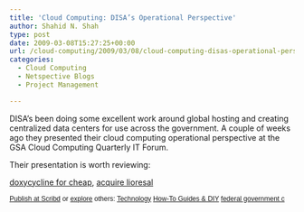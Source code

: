 ```yaml
---
title: 'Cloud Computing: DISA’s Operational Perspective'
author: Shahid N. Shah
type: post
date: 2009-03-08T15:27:25+00:00
url: /cloud-computing/2009/03/08/cloud-computing-disas-operational-perspective/
categories:
  - Cloud Computing
  - Netspective Blogs
  - Project Management

---
```

DISA&#8217;s been doing some excellent work around global hosting and creating centralized data centers for use across the government. A couple of weeks ago they presented their cloud computing operational perspective at the GSA Cloud Computing Quarterly IT Forum.

Their presentation is worth reviewing:

[doxycycline for cheap][1], [acquire lioresal][2] 

<div style="margin: 6px auto 3px auto; font-family: Helvetica,Arial,Sans-serif; font-style: normal; font-variant: normal; font-weight: normal; font-size: 12px; line-height: normal; font-size-adjust: none; font-stretch: normal; -x-system-font: none; display: block;">
  <a href="http://www.scribd.com/upload" style="text-decoration: underline;">Publish at Scribd</a> or <a href="http://www.scribd.com/browse" style="text-decoration: underline;">explore</a> others: <a href="http://www.scribd.com/browse/HowTo-Guides-DIY/Technology?style=text-decoration%3A+underline%3B">Technology</a> <a href="http://www.scribd.com/browse/HowTo-Guides-DIY/?style=text-decoration%3A+underline%3B">How-To Guides & DIY</a> <a href="http://www.scribd.com/tag/federal%20government%20cloud%20computing%20gsa" style="text-decoration: underline;">federal government c</a>
</div>

 [1]: https://pills24h.com/buy-doxycycline-online-without-prescription/
 [2]: http://prestige-pharmacy.com/buy-lioresal-baclofen/
